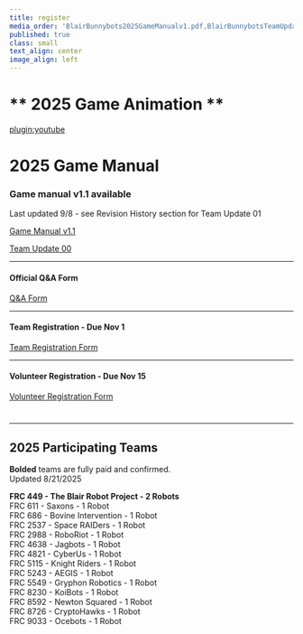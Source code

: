 ```yaml
---
title: register
media_order: 'BlairBunnybots2025GameManualv1.pdf,BlairBunnybotsTeamUpdate00.pdf'
published: true
class: small
text_align: center
image_align: left
---
```


# ** 2025 Game Animation **
[plugin:youtube](https://youtu.be/273OKTFke6c)
# **2025 Game Manual**
### Game manual v1.1 available
Last updated 9/8 - see Revision History section for Team Update 01

[Game Manual v1.1](https://drive.google.com/file/d/1u5bQ-05pgr6ziaXQEs8JUMoBTNO8s_fn/view?classes=nounderline,button,btn-block)

[Team Update 00](BlairBunnybotsTeamUpdate00.pdf?classes=nounderline,button,btn-block)

---
#### Official Q&A Form
[Q&A Form](https://forms.gle/4KaxYVdE7smJRrKPA?classes=nounderline,button,btn-block)

---
#### Team Registration - Due Nov 1
[Team Registration Form](https://forms.gle/dZRbyBvdmtS8w8ct7?classes=nounderline,button,btn-block)

---
#### Volunteer Registration - Due Nov 15
[Volunteer Registration Form](https://forms.gle/ggjPXdA8v4UwU4Ao6?classes=nounderline,button,btn-block)
# 
---
## **2025 Participating Teams**
**Bolded** teams are fully paid and confirmed. <br>
Updated 8/21/2025 <br>

**FRC 449 - The Blair Robot Project - 2 Robots** <br>
FRC 611 - Saxons - 1 Robot <br>
FRC 686 - Bovine Intervention - 1 Robot <br>
FRC 2537 - Space RAIDers - 1 Robot <br>
FRC 2988 - RoboRiot - 1 Robot <br>
FRC 4638 - Jagbots - 1 Robot <br>
FRC 4821 - CyberUs - 1 Robot <br>
FRC 5115 - Knight Riders - 1 Robot <br>
FRC 5243 - AEGIS - 1 Robot <br>
FRC 5549 - Gryphon Robotics - 1 Robot <br>
FRC 8230 - KoiBots - 1 Robot <br>
FRC 8592 - Newton Squared - 1 Robot <br>
FRC 8726 - CryptoHawks - 1 Robot <br>
FRC 9033 - Ocebots - 1 Robot

